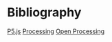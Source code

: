 # Bibliography

[P5.js](https://p5js.org/es/)
[Processing](https://processing.org/)
[Open Processing](https://openprocessing.org/)
